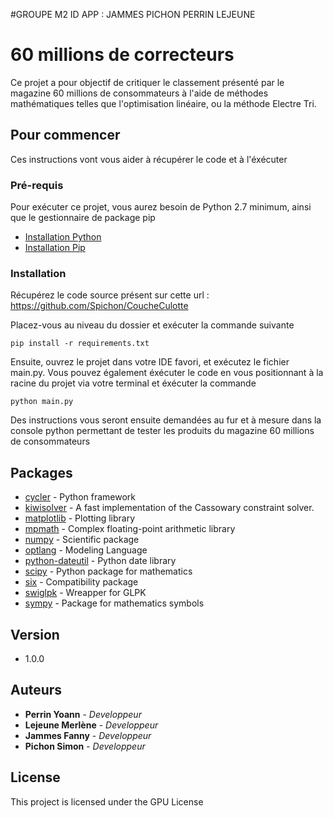#GROUPE M2 ID APP : JAMMES PICHON PERRIN LEJEUNE

# 60 millions de correcteurs

Ce projet a pour objectif de critiquer le classement présenté par le magazine
60 millions de consommateurs à l'aide de méthodes mathématiques telles que l'optimisation
linéaire, ou la méthode Electre Tri.

## Pour commencer

Ces instructions vont vous aider à récupérer le code et à l'éxécuter

### Pré-requis

Pour exécuter ce projet, vous aurez besoin de Python 2.7 minimum, ainsi que le gestionnaire de package pip

* [Installation Python](https://www.python.org/downloads/) 
* [Installation Pip](https://pip.pypa.io/en/stable/installing/)

### Installation

Récupérez le code source présent sur cette 
url : https://github.com/Spichon/CoucheCulotte 

Placez-vous au niveau du dossier et exécuter la commande suivante

```
pip install -r requirements.txt
```

Ensuite, ouvrez le projet dans votre IDE favori, et exécutez le fichier main.py.
Vous pouvez également éxécuter le code en vous positionnant à la racine du projet via votre terminal et éxécuter la commande

```
python main.py
```

Des instructions vous seront ensuite demandées au fur et à mesure dans la console python permettant 
de tester les produits du magazine 60 millions de consommateurs 

## Packages

* [cycler](https://pypi.org/project/Cycler/) - Python framework
* [kiwisolver](https://pypi.org/project/kiwisolver/) - A fast implementation of the Cassowary constraint solver.
* [matplotlib](https://matplotlib.org) - Plotting library
* [mpmath](http://mpmath.org) - Complex floating-point arithmetic library
* [numpy](http://www.numpy.org) - Scientific package
* [optlang](https://optlang.readthedocs.io/en/latest/) - Modeling Language
* [python-dateutil](https://optlang.readthedocs.io/en/latest/) - Python date library
* [scipy](https://www.scipy.org) - Python package for mathematics
* [six](https://pypi.org/project/six/) - Compatibility package
* [swiglpk](https://pypi.org/project/swiglpk/) - Wreapper for GLPK
* [sympy](https://www.sympy.org/fr/) - Package for mathematics symbols

## Version

* 1.0.0

## Auteurs

* **Perrin Yoann** - *Developpeur*
* **Lejeune Merlène** - *Developpeur*
* **Jammes Fanny** - *Developpeur*
* **Pichon Simon** - *Developpeur*

## License

This project is licensed under the GPU License



